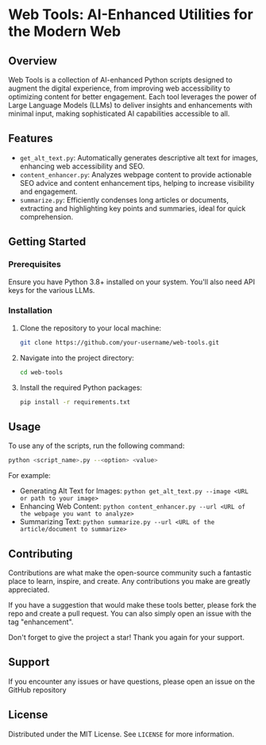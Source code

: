 # Web Tools: AI-Enhanced Utilities for the Modern Web

## Overview
Web Tools is a collection of AI-enhanced Python scripts designed to augment the digital experience, from improving web accessibility to optimizing content for better engagement. Each tool leverages the power of Large Language Models (LLMs) to deliver insights and enhancements with minimal input, making sophisticated AI capabilities accessible to all.

## Features
- `get_alt_text.py`: Automatically generates descriptive alt text for images, enhancing web accessibility and SEO.
- `content_enhancer.py`: Analyzes webpage content to provide actionable SEO advice and content enhancement tips, helping to increase visibility and engagement.
- `summarize.py`: Efficiently condenses long articles or documents, extracting and highlighting key points and summaries, ideal for quick comprehension.

## Getting Started

### Prerequisites
Ensure you have Python 3.8+ installed on your system. You'll also need API keys for the various LLMs.

### Installation
1. Clone the repository to your local machine:
   ```sh
   git clone https://github.com/your-username/web-tools.git
   ```
2. Navigate into the project directory:
   ```sh
   cd web-tools
   ```
3. Install the required Python packages:
   ```sh
   pip install -r requirements.txt
   ```

## Usage
To use any of the scripts, run the following command:

```sh
python <script_name>.py --<option> <value>
```

For example:
- Generating Alt Text for Images: `python get_alt_text.py --image <URL or path to your image>`
- Enhancing Web Content: `python content_enhancer.py --url <URL of the webpage you want to analyze>`
- Summarizing Text: `python summarize.py --url <URL of the article/document to summarize>`

## Contributing
Contributions are what make the open-source community such a fantastic place to learn, inspire, and create. Any contributions you make are greatly appreciated.

If you have a suggestion that would make these tools better, please fork the repo and create a pull request. You can also simply open an issue with the tag "enhancement".

Don't forget to give the project a star! Thank you again for your support.

## Support
If you encounter any issues or have questions, please open an issue on the GitHub repository

## License
Distributed under the MIT License. See `LICENSE` for more information.